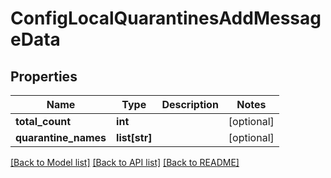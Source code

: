 # ConfigLocalQuarantinesAddMessageData

## Properties
Name | Type | Description | Notes
------------ | ------------- | ------------- | -------------
**total_count** | **int** |  | [optional] 
**quarantine_names** | **list[str]** |  | [optional] 

[[Back to Model list]](../README.md#documentation-for-models) [[Back to API list]](../README.md#documentation-for-api-endpoints) [[Back to README]](../README.md)

